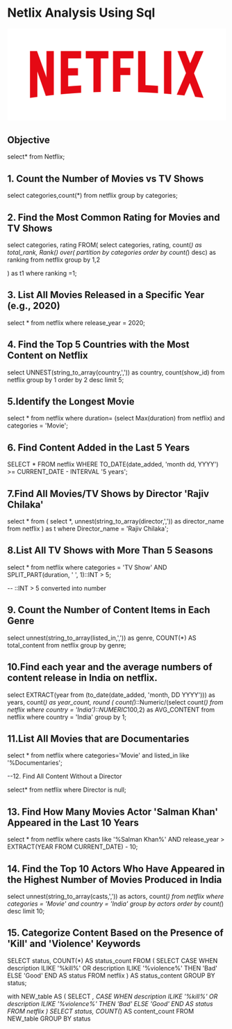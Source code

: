 # Netlix Analysis Using Sql

![Netflix logo](Netflix_Logo_RGB.png)

## Objective


select* from Netflix;


 ## 1. Count the Number of Movies vs TV Shows

select categories,count(*)
from netflix
group by categories;

 ## 2. Find the Most Common Rating for Movies and TV Shows

select 
categories,
rating
FROM(
       select 
           categories,
           rating,
           count(*) as total_rank,
           Rank() over( partition by categories order by count(*) desc) as ranking
       from netflix
       group by 1,2
	   
) as t1
where ranking =1;

 ## 3. List All Movies Released in a Specific Year (e.g., 2020)

select * 
from netflix
where release_year = 2020;

 ## 4. Find the Top 5 Countries with the Most Content on Netflix

select 
UNNEST(string_to_array(country,',')) as country,
count(show_id)
from netflix
group by 1
order by 2 desc
limit 5;

 ##  5.Identify the Longest Movie

select *
from netflix
where  duration= (select Max(duration) from netflix) and categories = 'Movie';

 ##  6. Find Content Added in the Last 5 Years

SELECT *
FROM netflix
WHERE TO_DATE(date_added, 'month dd, YYYY') >= CURRENT_DATE - INTERVAL '5 years';

 ##  7.Find All Movies/TV Shows by Director 'Rajiv Chilaka'

select *
from (
     select 
         *,
         unnest(string_to_array(director,',')) as director_name
     from netflix
) as t
where Director_name = 'Rajiv Chilaka';

 ##  8.List All TV Shows with More Than 5 Seasons

select *
from netflix
where categories = 'TV Show' 
AND SPLIT_PART(duration, ' ', 1)::INT > 5;

-- ::INT > 5 converted into number

 ##  9. Count the Number of Content Items in Each Genre

select 
unnest(string_to_array(listed_in,',')) as genre,
COUNT(*) AS total_content
from netflix
group by genre;

 ##  10.Find each year and the average numbers of content release in India on netflix.


select 
EXTRACT(year from (to_date(date_added, 'month, DD YYYY'))) as years,
count(*) as year_count,
round
(
count(*)::Numeric/(select count(*) from netflix where country = 'India')::NUMERIC*100,2)
as AVG_CONTENT 
from netflix
where country = 'India' 
group by 1;


 ##  11.List All Movies that are Documentaries

select * 
from netflix
where   categories='Movie' and listed_in like '%Documentaries';

--12. Find All Content Without a Director

select*
from netflix 
where Director is null;

 ## 13. Find How Many Movies Actor 'Salman Khan' Appeared in the Last 10 Years

select *
from netflix
where casts like '%Salman Khan%'
AND release_year > EXTRACT(YEAR FROM CURRENT_DATE) - 10;



 ## 14. Find the Top 10 Actors Who Have Appeared in the Highest Number of Movies Produced in India


select 
unnest(string_to_array(casts,',')) as actors,
count(*)
from netflix
where categories = 'Movie' and country = 'India'
group by actors
order by count(*) desc
limit 10;

 ## 15. Categorize Content Based on the Presence of 'Kill' and 'Violence' Keywords

SELECT 
    status,
    COUNT(*) AS status_count
FROM (
    SELECT 
        CASE 
            WHEN description ILIKE '%kill%' OR description ILIKE '%violence%' THEN 'Bad'
            ELSE 'Good'
        END AS status
    FROM netflix
) AS status_content
GROUP BY status;


with NEW_table 
AS 
(
    SELECT *,
        CASE 
            WHEN description ILIKE '%kill%' OR description ILIKE '%violence%' THEN 'Bad'
            ELSE 'Good'
        END AS status
    FROM netflix
) 
SELECT 
    status,
    COUNT(*) AS content_count
FROM NEW_table
GROUP BY status
